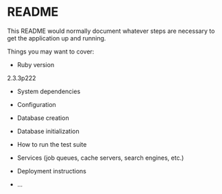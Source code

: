 # README

This README would normally document whatever steps are necessary to get the
application up and running.

Things you may want to cover:

* Ruby version

2.3.3p222

* System dependencies

* Configuration

* Database creation

* Database initialization

* How to run the test suite

* Services (job queues, cache servers, search engines, etc.)

* Deployment instructions

* ...
